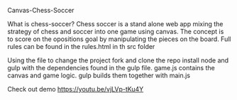 Canvas-Chess-Soccer

What is chess-soccer?
  Chess soccer is a stand alone web app mixing the strategy of chess and soccer into one game using canvas.  The concept is to score 
  on the opositions goal by manipulating the pieces on the board.  Full rules can be found in the rules.html in th src folder
  
Using the file 
  to  change the project fork and clone the repo install node and gulp with the dependencies found in the gulp file.
  game.js contains the canvas and game logic. gulp builds them together with main.js
  
Check out demo
  https://youtu.be/vjLVp-tKu4Y
